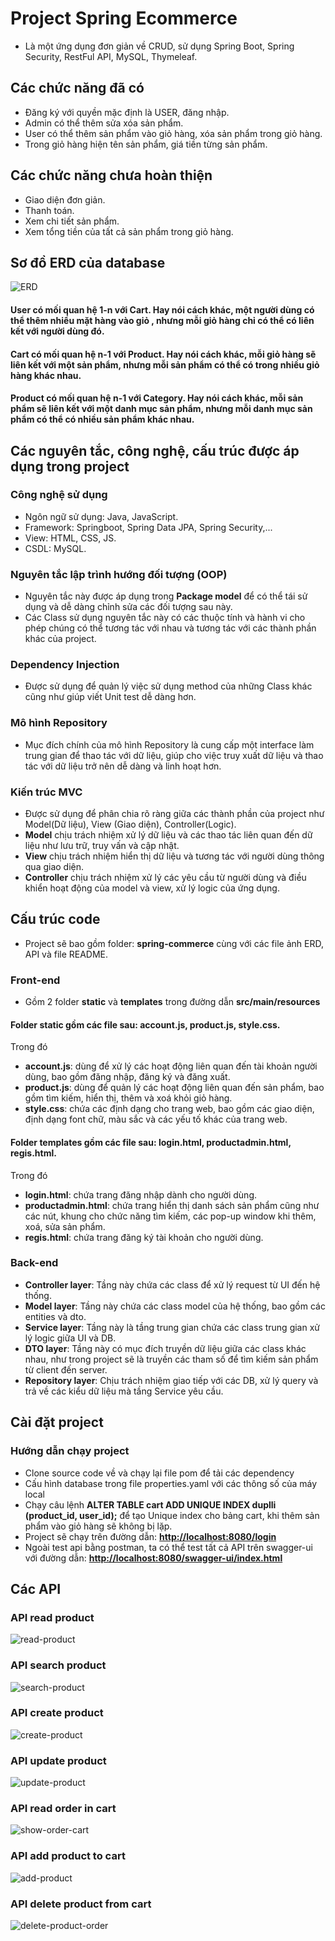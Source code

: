 # Project Spring Ecommerce
* Là một ứng dụng đơn giản về CRUD, sử dụng Spring Boot, Spring Security, RestFul API, MySQL, Thymeleaf.
## Các chức năng đã có
* Đăng ký với quyền mặc định là USER, đăng nhập.
* Admin có thể thêm sửa xóa sản phẩm.
* User có thể thêm sản phẩm vào giỏ hàng, xóa sản phẩm trong giỏ hàng.
* Trong giỏ hàng hiện tên sản phẩm, giá tiền từng sản phẩm.
## Các chức năng chưa hoàn thiện
* Giao diện đơn giản.
* Thanh toán.
* Xem chi tiết sản phẩm.
* Xem tổng tiền của tất cả sản phẩm trong giỏ hàng.
## Sơ đồ ERD của database
![ERD](https://github.com/hellfive123/Midterm_51900783_LamChiCuong/blob/master/erdiagram.png?raw=true)
#### **User** có mối quan hệ 1-n với **Cart**. Hay nói cách khác, một người dùng có thể thêm nhiều mặt hàng vào giỏ , nhưng mỗi giỏ hàng chỉ có thể có liên kết với người dùng đó.
#### **Cart** có mối quan hệ n-1 với **Product**. Hay nói cách khác, mỗi giỏ hàng sẽ liên kết với một sản phẩm, nhưng mỗi sản phẩm có thể có trong nhiều giỏ hàng khác nhau.
#### **Product** có mối quan hệ n-1 với **Category**. Hay nói cách khác, mỗi sản phẩm sẽ liên kết với một danh mục sản phẩm, nhưng mỗi danh mục sản phẩm có thể có nhiều sản phẩm khác nhau.
## Các nguyên tắc, công nghệ, cấu trúc được áp dụng trong project
### Công nghệ sử dụng 
* Ngôn ngữ sử dụng: Java, JavaScript.
* Framework: Springboot, Spring Data JPA, Spring Security,...
* View: HTML, CSS, JS.
* CSDL: MySQL.
### Nguyên tắc lập trình hướng đối tượng (OOP)
* Nguyên tắc này được áp dụng trong **Package model** để có thể tái sử dụng và dễ dàng chỉnh sửa các đối tượng sau này.
* Các Class sử dụng nguyên tắc này có các thuộc tính và hành vi cho phép chúng có thể tương tác với nhau và tương tác với các thành phần khác của project.
### Dependency Injection
* Được sử dụng để quản lý việc sử dụng method của những Class khác cũng như giúp viết Unit test dễ dàng hơn.
### Mô hình Repository
* Mục đích chính của mô hình Repository là cung cấp một interface làm trung gian để thao tác với dữ liệu, giúp cho việc truy xuất dữ liệu và thao tác với dữ liệu trở nên dễ dàng và linh hoạt hơn.
### Kiến trúc MVC
* Được sử dụng để phân chia rõ ràng giữa các thành phần của project như Model(Dữ liệu), View (Giao diện), Controller(Logic).
* **Model** chịu trách nhiệm xử lý dữ liệu và các thao tác liên quan đến dữ liệu như lưu trữ, truy vấn và cập nhật.
* **View** chịu trách nhiệm hiển thị dữ liệu và tương tác với người dùng thông qua giao diện.
* **Controller** chịu trách nhiệm xử lý các yêu cầu từ người dùng và điều khiển hoạt động của model và view, xử lý logic của ứng dụng.
## Cấu trúc code
* Project sẽ bao gồm folder:  **spring-commerce** cùng với các file ảnh ERD, API và file README.
### Front-end
* Gồm 2 folder **static** và **templates** trong đường dẫn **src/main/resources**
#### Folder **static** gồm các file sau: **account.js**, **product.js**, **style.css**. <br />

Trong đó
* **account.js**: dùng để xử lý các hoạt động liên quan đến tài khoản người dùng, bao gồm đăng nhập, đăng ký và đăng xuất.
* **product.js**: dùng để quản lý các hoạt động liên quan đến sản phẩm, bao gồm tìm kiếm, hiển thị, thêm và xoá khỏi giỏ hàng.
* **style.css**: chứa các định dạng cho trang web, bao gồm các giao diện, định dạng font chữ, màu sắc và các yếu tố khác của trang web.

#### Folder **templates** gồm các file sau: **login.html**, **productadmin.html**, **regis.html**. <br />
Trong đó
* **login.html**: chứa trang đăng nhập dành cho người dùng.
* **productadmin.html**: chứa trang hiển thị danh sách sản phẩm cũng như các nút, khung cho chức năng tìm kiếm, các pop-up window khi thêm, xoá, sửa sản phẩm.
* **regis.html**: chứa trang đăng ký tài khoản cho người dùng.
### Back-end
* **Controller layer**: Tầng này chứa các class để xử lý request từ UI đến hệ thống.
* **Model layer**: Tầng này chứa các class model của hệ thống, bao gồm các entities và dto.
* **Service layer**: Tầng này là tầng trung gian chứa các class trung gian xử lý logic giữa UI và DB.
* **DTO layer**: Tầng này có mục đích truyền dữ liệu giữa các class khác nhau, như trong project sẽ là truyền các tham số để tìm kiếm sản phẩm từ client đến server.
* **Repository layer**: Chịu trách nhiệm giao tiếp với các DB, xử lý query và trả về các kiểu dữ liệu mà tầng Service yêu cầu.
## Cài đặt project
### Hướng dẫn chạy project
* Clone source code về và chạy lại file pom để tải các dependency
* Cấu hình database trong file properties.yaml với các thông số của máy local
* Chạy câu lệnh **ALTER TABLE cart ADD UNIQUE INDEX duplli (product_id, user_id);** để tạo Unique index cho bảng cart, khi thêm sản phẩm vào giỏ hàng sẽ không bị lặp.
* Project sẽ chạy trên đường dẫn: **[http://localhost:8080/login](http://localhost:8080/login)**
* Ngoài test api bằng postman, ta có thể test tất cả API trên swagger-ui với đường dẫn: **[http://localhost:8080/swagger-ui/index.html](http://localhost:8080/swagger-ui/index.html)**
## Các API
### API read product
![read-product](https://github.com/hellfive123/Midterm_51900783_LamChiCuong/blob/master/read-product.png?raw=true)
### API search product
![search-product](https://github.com/hellfive123/Midterm_51900783_LamChiCuong/blob/master/search-product.png?raw=true)
### API create product
![create-product](https://github.com/hellfive123/Midterm_51900783_LamChiCuong/blob/master/create-product.png?raw=true)
### API update product
![update-product](https://github.com/hellfive123/Midterm_51900783_LamChiCuong/blob/master/update-product.png?raw=true)
### API read order in cart
![show-order-cart](https://github.com/hellfive123/Midterm_51900783_LamChiCuong/blob/master/show-order-cart.png?raw=true)
### API add product to cart
![add-product](https://github.com/hellfive123/Midterm_51900783_LamChiCuong/blob/master/add-product-to-cart.png?raw=true)
### API delete product from cart
![delete-product-order](https://github.com/hellfive123/Midterm_51900783_LamChiCuong/blob/master/delete-product.png?raw=true)
